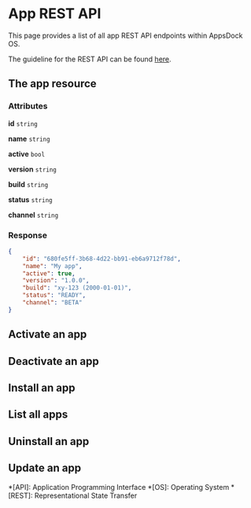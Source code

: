 # App REST API

This page provides a list of all app REST API endpoints within AppsDock OS.

The guideline for the REST API can be found [here](../../../gettingstarted/guidelines/rest-api).

## The app resource

### Attributes

**id** `string`


**name** `string`


**active** `bool`


**version** `string`


**build** `string`


**status** `string`


**channel** `string`


### Response

~~~json
{
    "id": "680fe5ff-3b68-4d22-bb91-eb6a9712f78d",
    "name": "My app",
    "active": true,
    "version": "1.0.0",
    "build": "xy-123 (2000-01-01)",
    "status": "READY",
    "channel": "BETA"
}
~~~

## Activate an app

## Deactivate an app

## Install an app

## List all apps

## Uninstall an app

## Update an app


*[API]: Application Programming Interface
*[OS]: Operating System
*[REST]: Representational State Transfer
